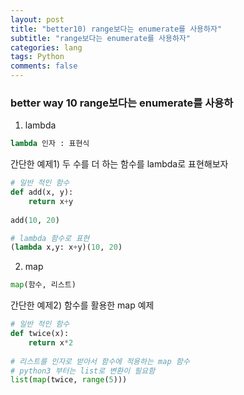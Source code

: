 ```yaml
---
layout: post  
title: "better10) range보다는 enumerate를 사용하자"  
subtitle: "range보다는 enumerate를 사용하자"  
categories: lang        
tags: Python    
comments: false  
---
```


### better way 10 range보다는 enumerate를 사용하

1. lambda

```python
lambda 인자 : 표현식
```

간단한 예제1) 두 수를 더 하는 함수를 lambda로 표현해보자
```python
# 일반 적인 함수
def add(x, y):
	return x+y
	
add(10, 20)

# lambda 함수로 표현
(lambda x,y: x+y)(10, 20)
```


2. map

```python
map(함수, 리스트)
```

간단한 예제2) 함수를 활용한 map 예제
```python
# 일반 적인 함수
def twice(x):
	return x*2
	
# 리스트를 인자로 받아서 함수에 적용하는 map 함수
# python3 부터는 list로 변환이 필요함
list(map(twice, range(5)))
```





